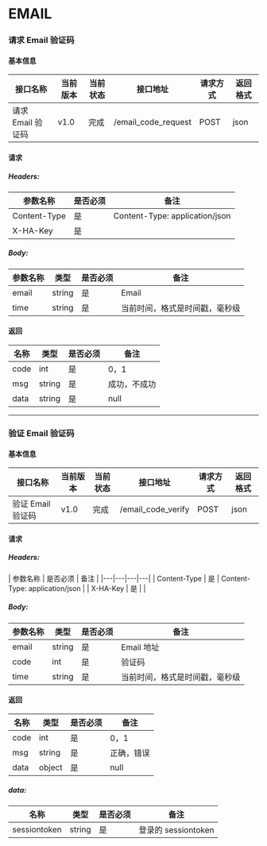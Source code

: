# EMAIL 

### 请求 Email 验证码

#### 基本信息

| 接口名称 | 当前版本 | 当前状态 | 接口地址 | 请求方式 | 返回格式 |
|---|---|---|---|---|---|
| 请求 Email 验证码 | v1.0 | 完成 | /email\_code\_request | POST | json |

#### 请求

##### Headers:

| 参数名称 | 是否必须 | 备注 |
|---|---|---|
| Content-Type | 是 |  Content-Type: application/json |
| X-HA-Key | 是 |  |

##### Body:

| 参数名称 | 类型 | 是否必须 | 备注 |
|---|---|---|---|
| email | string | 是 | Email |
| time | string | 是 | 当前时间，格式是时间戳，毫秒级 |

#### 返回

| 名称 | 类型 | 是否必须 | 备注 |
|---|---|---|---|
| code | int | 是 | 0，1 |
| msg | string | 是 | 成功，不成功 |
| data | string | 是 | null |

---

### 验证 Email 验证码

#### 基本信息

| 接口名称 | 当前版本 | 当前状态 | 接口地址 | 请求方式 | 返回格式 |
|---|---|---|---|---|---|
| 验证 Email 验证码 | v1.0 | 完成 | /email\_code\_verify | POST | json |

#### 请求

##### Headers:

| 参数名称 | 是否必须 | 备注 |
|---|---|---|---|
| Content-Type | 是 | Content-Type: application/json |
| X-HA-Key | 是 |  |

##### Body:

| 参数名称 | 类型 | 是否必须 | 备注 |
|---|---|---|---|
| email | string | 是 | Email 地址 |
| code | int | 是 | 验证码 |
| time | string | 是 | 当前时间，格式是时间戳，毫秒级 |

#### 返回

| 名称 | 类型 | 是否必须 | 备注 |
|---|---|---|---|
| code | int | 是 | 0，1 |
| msg | string | 是 | 正确，错误 |
| data | object | 是 | null |

##### data:

| 名称 | 类型 | 是否必须 | 备注 |
|---|---|---|---|
| sessiontoken | string | 是 | 登录的 sessiontoken |

